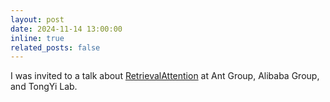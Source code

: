 ```yaml
---
layout: post
date: 2024-11-14 13:00:00
inline: true
related_posts: false
---
```


I was invited to a talk about [RetrievalAttention](https://arxiv.org/abs/2409.10516) at Ant Group, Alibaba Group, and TongYi Lab.
